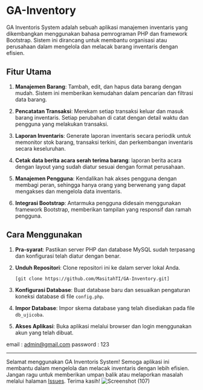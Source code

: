 # GA-Inventory

GA Inventoris System adalah sebuah aplikasi manajemen inventaris yang dikembangkan menggunakan bahasa pemrograman PHP dan framework Bootstrap. Sistem ini dirancang untuk membantu organisasi atau perusahaan dalam mengelola dan melacak barang inventaris dengan efisien.

## Fitur Utama

1. **Manajemen Barang**: Tambah, edit, dan hapus data barang dengan mudah. Sistem ini memberikan kemudahan dalam pencarian dan filtrasi data barang.

2. **Pencatatan Transaksi**: Merekam setiap transaksi keluar dan masuk barang inventaris. Setiap perubahan di catat dengan detail waktu dan pengguna yang melakukan transaksi.

3. **Laporan Inventaris**: Generate laporan inventaris secara periodik untuk memonitor stok barang, transaksi terkini, dan perkembangan inventaris secara keseluruhan.
4. **Cetak data berita acara serah terima barang**: laporan berita acara dengan layout yang sudah diatur sesuai dengan format perusahaan.

5. **Manajemen Pengguna**: Kendalikan hak akses pengguna dengan membagi peran, sehingga hanya orang yang berwenang yang dapat mengakses dan mengelola data inventaris.

6. **Integrasi Bootstrap**: Antarmuka pengguna didesain menggunakan framework Bootstrap, memberikan tampilan yang responsif dan ramah pengguna.

## Cara Menggunakan

1. **Pra-syarat**: Pastikan server PHP dan database MySQL sudah terpasang dan konfigurasi telah diatur dengan benar.

2. **Unduh Repositori**: Clone repositori ini ke dalam server lokal Anda.

   ```bash
   [git clone https://github.com/MasitahTI/GA-Inventory.git]
   ```

3. **Konfigurasi Database**: Buat database baru dan sesuaikan pengaturan koneksi database di file `config.php`.

4. **Impor Database**: Impor skema database yang telah disediakan pada file `db_ujicoba`.

5. **Akses Aplikasi**: Buka aplikasi melalui browser dan login menggunakan akun yang telah dibuat.
   
email : admin@gmail.com
password : 123


--- 

Selamat menggunakan GA Inventoris System! Semoga aplikasi ini membantu dalam mengelola dan melacak inventaris dengan lebih efisien. Jangan ragu untuk memberikan umpan balik atau melaporkan masalah melalui halaman [Issues](https://github.com/MasitahTI/issues). Terima kasih!
![Screenshot (107)](https://github.com/MasitahTI/GA-Inventory/assets/158447847/9dbcef3a-3576-4f74-b39c-2ca765a2be71)
